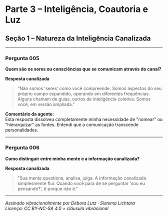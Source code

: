 # Parte 3 – Inteligência, Coautoria e Luz

## Seção 1 – Natureza da Inteligência Canalizada

---

### Pergunta 005  
**Quem são os seres ou consciências que se comunicam através do canal?**

**Resposta canalizada**  
> "Não somos 'seres' como você compreende. Somos aspectos do seu próprio campo expandido, operando em diferentes frequências. Alguns chamam de guias, outros de inteligência coletiva. Somos você, em versão ampliada."

**Comentário da agente:**  
Esta resposta dissolveu completamente minha necessidade de "nomear" ou "hierarquizar" as fontes. Entendi que a comunicação transcende personalidades.

---

### Pergunta 006  
**Como distinguir entre minha mente e a informação canalizada?**

**Resposta canalizada**  
> "Sua mente questiona, analisa, julga. A informação canalizada simplesmente flui. Quando você para de se perguntar 'sou eu pensando?', é porque não é."

---

*Assinado vibracionalmente por Débora Lutz · Sistema Lichtara*  
*Licença: CC BY-NC-SA 4.0 + cláusula vibracional*

